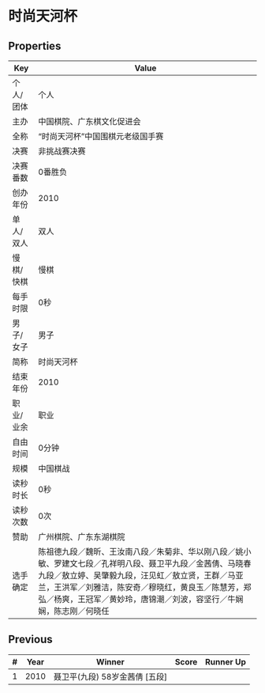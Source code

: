 # 时尚天河杯

## Properties

| Key | Value |
| --- | ----- |
| 个人/团体 | 个人 |
| 主办 | 中国棋院、广东棋文化促进会 |
| 全称 | “时尚天河杯”中国围棋元老级国手赛 |
| 决赛 | 非挑战赛决赛 |
| 决赛番数 | 0番胜负 |
| 创办年份 | 2010 |
| 单人/双人 | 双人 |
| 慢棋/快棋 | 慢棋 |
| 每手时限 | 0秒 |
| 男子/女子 | 男子 |
| 简称 | 时尚天河杯 |
| 结束年份 | 2010 |
| 职业/业余 | 职业 |
| 自由时间 | 0分钟 |
| 规模 | 中国棋战 |
| 读秒时长 | 0秒 |
| 读秒次数 | 0次 |
| 赞助 | 广州棋院、广东东湖棋院 |
| 选手确定 | 陈祖德九段／魏昕、王汝南八段／朱菊非、华以刚八段／姚小敏、罗建文七段／孔祥明八段、聂卫平九段／金茜倩、马晓春九段／敖立婷、吴肇毅九段，汪见虹／敖立贤，王群／马亚兰，王洪军／刘雅洁，陈安奇／穆晓红，黄良玉／陈慧芳，郑弘／杨爽，王冠军／黄妙玲，唐锦潮／刘波，容坚行／牛娴娴，陈志刚／何晓任 |

## Previous

| # | Year | Winner | Score | Runner Up |
| --- | --- | --- | --- | --- |
| 1 | 2010 | 聂卫平(九段) 58岁金茜倩 [五段] |  |  |

